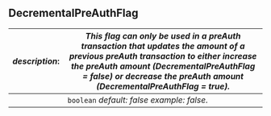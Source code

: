 
## DecrementalPreAuthFlag

| *description*:   | *This flag can only be used in a preAuth transaction that updates the amount of a previous preAuth transaction to either increase the preAuth amount (DecrementalPreAuthFlag = false) or decrease the preAuth amount (DecrementalPreAuthFlag = true).*|
|----|----|
|    |  ``` boolean ```  *default: false  example: false*.|  

